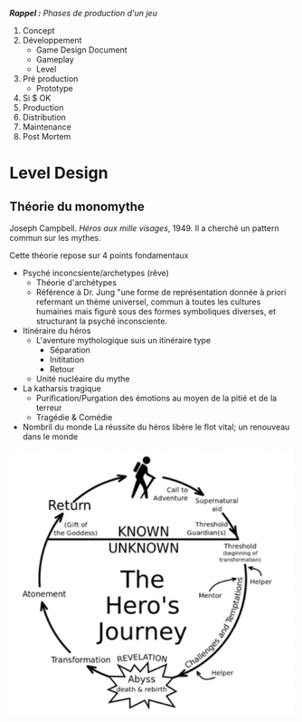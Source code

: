 ***Rappel :*** *Phases de production d'un jeu*

1. Concept
2. Développement
	- Game Design Document
	- Gameplay
	- Level
3. Pré production
	- Prototype
4. Si $ OK
5. Production
6. Distribution
7. Maintenance
8. Post Mortem

# Level Design

## Théorie du monomythe

Joseph Campbell. *Héros aux mille visages*, 1949. Il a cherché un pattern commun sur les mythes.

Cette théorie repose sur 4 points fondamentaux

- Psyché inconcsiente/archetypes (rêve)
	- Théorie d'archétypes
	- Référence à Dr. Jung "une forme de représentation donnée à priori refermant un thème universel, commun à toutes les cultures humaines mais figuré sous des formes symboliques diverses, et structurant la psyché inconsciente.
- Itinéraire du héros
	- L'aventure mythologique suis un itinéraire type
		- Séparation
		- Inititation
		- Retour
	- Unité nucléaire du mythe
- La katharsis tragique
	- Purification/Purgation des émotions au moyen de la pitié et de la  terreur
	- Tragédie & Comédie
- Nombril du monde
	La réussite du héros libère le flot vital; un renouveau dans le monde

![The Hero's Journey](./fig/Hero_Journey.png) 

